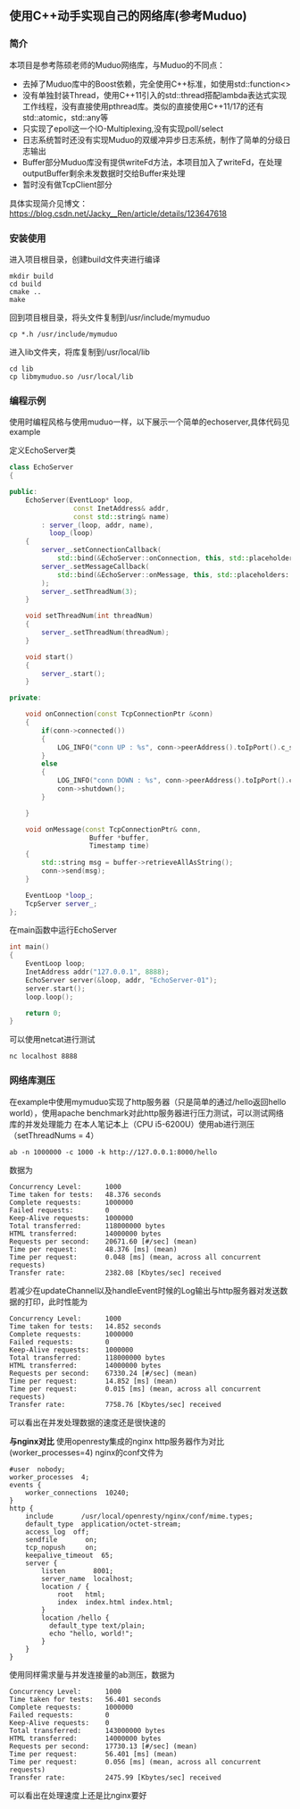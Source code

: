 ## 使用C++动手实现自己的网络库(参考Muduo)
### 简介
本项目是参考陈硕老师的Muduo网络库，与Muduo的不同点：
* 去掉了Muduo库中的Boost依赖，完全使用C++标准，如使用std::function<>
* 没有单独封装Thread，使用C++11引入的std::thread搭配lambda表达式实现工作线程，没有直接使用pthread库。类似的直接使用C++11/17的还有std::atomic，std::any等
* 只实现了epoll这一个IO-Multiplexing,没有实现poll/select
* 日志系统暂时还没有实现Muduo的双缓冲异步日志系统，制作了简单的分级日志输出
* Buffer部分Muduo库没有提供writeFd方法，本项目加入了writeFd，在处理outputBuffer剩余未发数据时交给Buffer来处理
* 暂时没有做TcpClient部分

具体实现简介见博文：https://blog.csdn.net/Jacky__Ren/article/details/123647618
### 安装使用
进入项目根目录，创建build文件夹进行编译
```
mkdir build
cd build
cmake ..
make
```
回到项目根目录，将头文件复制到/usr/include/mymuduo
```
cp *.h /usr/include/mymuduo
```
进入lib文件夹，将库复制到/usr/local/lib
```
cd lib
cp libmymuduo.so /usr/local/lib
```

### 编程示例
使用时编程风格与使用muduo一样，以下展示一个简单的echoserver,具体代码见example

定义EchoServer类
```c++
class EchoServer
{

public:
    EchoServer(EventLoop* loop, 
                const InetAddress& addr,
                const std::string& name)
        : server_(loop, addr, name),
          loop_(loop)
    {
        server_.setConnectionCallback(
            std::bind(&EchoServer::onConnection, this, std::placeholders::_1));
        server_.setMessageCallback(
            std::bind(&EchoServer::onMessage, this, std::placeholders::_1, std::placeholders::_2, std::placeholders::_3)    
        );
        server_.setThreadNum(3);
    }

    void setThreadNum(int threadNum)
    {
        server_.setThreadNum(threadNum);
    }

    void start()
    {
        server_.start();
    }

private:

    void onConnection(const TcpConnectionPtr &conn)
    {
        if(conn->connected())
        {
            LOG_INFO("conn UP : %s", conn->peerAddress().toIpPort().c_str());
        }
        else
        {
            LOG_INFO("conn DOWN : %s", conn->peerAddress().toIpPort().c_str());
            conn->shutdown();
        }

    }

    void onMessage(const TcpConnectionPtr& conn,
                    Buffer *buffer, 
                    Timestamp time)
    {
        std::string msg = buffer->retrieveAllAsString();
        conn->send(msg);
    }

    EventLoop *loop_;
    TcpServer server_;
};

```
在main函数中运行EchoServer 
```c++
int main()
{
    EventLoop loop;
    InetAddress addr("127.0.0.1", 8888);
    EchoServer server(&loop, addr, "EchoServer-01");
    server.start();
    loop.loop();

    return 0;
}   
```

可以使用netcat进行测试
```
nc localhost 8888
```

### 网络库测压
在example中使用mymuduo实现了http服务器（只是简单的通过/hello返回hello world），使用apache benchmark对此http服务器进行压力测试，可以测试网络库的并发处理能力
在本人笔记本上（CPU i5-6200U）使用ab进行测压（setThreadNums = 4）
```
ab -n 1000000 -c 1000 -k http://127.0.0.1:8000/hello
```
数据为
```
Concurrency Level:      1000
Time taken for tests:   48.376 seconds
Complete requests:      1000000
Failed requests:        0
Keep-Alive requests:    1000000
Total transferred:      118000000 bytes
HTML transferred:       14000000 bytes
Requests per second:    20671.60 [#/sec] (mean)
Time per request:       48.376 [ms] (mean)
Time per request:       0.048 [ms] (mean, across all concurrent requests)
Transfer rate:          2382.08 [Kbytes/sec] received
```
若减少在updateChannel以及handleEvent时候的Log输出与http服务器对发送数据的打印，此时性能为
```
Concurrency Level:      1000
Time taken for tests:   14.852 seconds
Complete requests:      1000000
Failed requests:        0
Keep-Alive requests:    1000000
Total transferred:      118000000 bytes
HTML transferred:       14000000 bytes
Requests per second:    67330.24 [#/sec] (mean)
Time per request:       14.852 [ms] (mean)
Time per request:       0.015 [ms] (mean, across all concurrent requests)
Transfer rate:          7758.76 [Kbytes/sec] received
```
可以看出在并发处理数据的速度还是很快速的

**与nginx对比**
使用openresty集成的nginx http服务器作为对比(worker_processes=4)
nginx的conf文件为
```
#user  nobody;
worker_processes  4;
events {
    worker_connections  10240;
}
http {
    include       /usr/local/openresty/nginx/conf/mime.types;
    default_type  application/octet-stream;
    access_log  off;
    sendfile       on;
    tcp_nopush     on;
    keepalive_timeout  65;
    server {
        listen       8001;
        server_name  localhost;
        location / {
            root   html;
            index  index.html index.html;
        }
        location /hello {
          default_type text/plain;
          echo "hello, world!";
        }
    }
}
```
使用同样需求量与并发连接量的ab测压，数据为
```
Concurrency Level:      1000
Time taken for tests:   56.401 seconds
Complete requests:      1000000
Failed requests:        0
Keep-Alive requests:    0
Total transferred:      143000000 bytes
HTML transferred:       14000000 bytes
Requests per second:    17730.13 [#/sec] (mean)
Time per request:       56.401 [ms] (mean)
Time per request:       0.056 [ms] (mean, across all concurrent requests)
Transfer rate:          2475.99 [Kbytes/sec] received

```
可以看出在处理速度上还是比nginx要好
